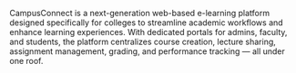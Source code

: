 CampusConnect is a next-generation web-based e-learning platform designed specifically for colleges to streamline academic workflows and enhance learning experiences. With dedicated portals for admins, faculty, and students, the platform centralizes course creation, lecture sharing, assignment management, grading, and performance tracking — all under one roof.
